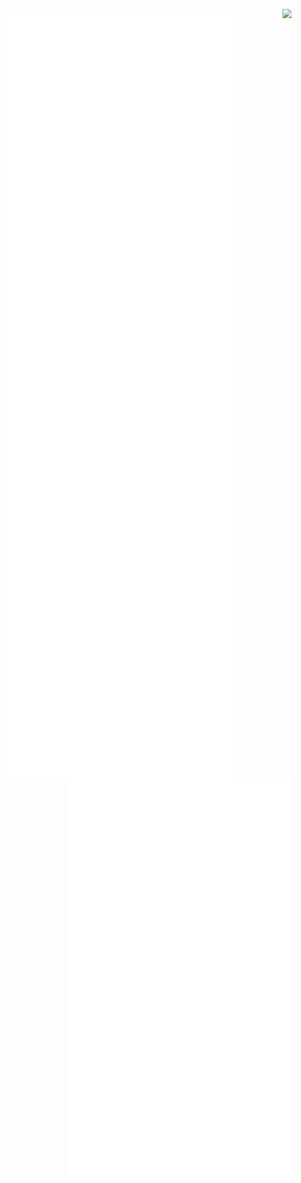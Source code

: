 <img src="https://github.com/hernikplays/hernikplays/blob/master/github-metrics.svg" alt="github metrics" align="left" width="400"><img src="https://count.getloli.com/get/@:hernik?theme=gelbooru" align="right" height="100">[<img src="https://raw.githubusercontent.com/hernikplays/hernikplays/master/org-metrics.svg" align="right" width="400">](https://github.com/catgirls-top)

